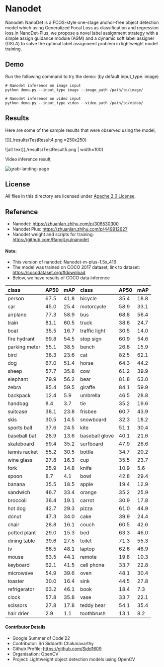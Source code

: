 # Nanodet

Nanodet: NanoDet is a FCOS-style one-stage anchor-free object detection model which using Generalized Focal Loss as classification and regression loss.In NanoDet-Plus, we propose a novel label assignment strategy with a simple assign guidance module (AGM) and a dynamic soft label assigner (DSLA) to solve the optimal label assignment problem in lightweight model training.


## Demo

Run the following command to try the demo: (by default input_type: image)
```shell
# Nanodet inference on image input
python demo.py --input_type image --image_path /path/to/image/

# Nanodet inference on video input
python demo.py --input_type video --video_path /path/to/video/
```


## Results
Here are some of the sample results that were observed using the model,

![](./results/TestResult4.png =250x250)

![alt text](./results/TestResult5.png | width=100)


Video inference result,

![grab-landing-page](https://github.com/Sidd1609/opencv_zoo/blob/master/models/object_detection_nanodet/results/TestResultV3.gif)


## License

All files in this directory are licensed under [Apache 2.0 License](./LICENSE).


## Reference

- Nanodet: https://zhuanlan.zhihu.com/p/306530300
- Nanodet Plus: https://zhuanlan.zhihu.com/p/449912627
- Nanodet weight and scripts for training: https://github.com/RangiLyu/nanodet


#### Note:
- This version of nanodet: Nanodet-m-plus-1.5x_416
- The model was trained on COCO 2017 dataset, link to dataset: https://cocodataset.org/#download
- Below, we have results of COCO data inference

| class         | AP50   | mAP   | class          | AP50   | mAP   |
|:--------------|:-------|:------|:---------------|:-------|:------|
| person        | 67.5   | 41.8  | bicycle        | 35.4   | 18.8  |
| car           | 45.0   | 25.4  | motorcycle     | 58.9   | 33.1  |
| airplane      | 77.3   | 58.9  | bus            | 68.8   | 56.4  |
| train         | 81.1   | 60.5  | truck          | 38.6   | 24.7  |
| boat          | 35.5   | 16.7  | traffic light  | 30.5   | 14.0  |
| fire hydrant  | 69.8   | 54.5  | stop sign      | 60.9   | 54.6  |
| parking meter | 55.1   | 38.5  | bench          | 26.8   | 15.9  |
| bird          | 38.3   | 23.6  | cat            | 82.5   | 62.1  |
| dog           | 67.0   | 51.4  | horse          | 64.3   | 44.2  |
| sheep         | 57.7   | 35.8  | cow            | 61.2   | 39.9  |
| elephant      | 79.9   | 56.2  | bear           | 81.8   | 63.0  |
| zebra         | 85.4   | 59.5  | giraffe        | 84.1   | 59.9  |
| backpack      | 12.4   | 5.9   | umbrella       | 46.5   | 28.8  |
| handbag       | 8.4    | 3.7   | tie            | 35.2   | 19.6  |
| suitcase      | 38.1   | 23.8  | frisbee        | 60.7   | 43.9  |
| skis          | 30.5   | 14.5  | snowboard      | 32.3   | 18.2  |
| sports ball   | 37.6   | 24.5  | kite           | 51.1   | 30.4  |
| baseball bat  | 28.9   | 13.6  | baseball glove | 40.1   | 21.6  |
| skateboard    | 59.4   | 35.2  | surfboard      | 47.9   | 26.6  |
| tennis racket | 55.2   | 30.5  | bottle         | 34.7   | 20.2  |
| wine glass    | 27.8   | 16.3  | cup            | 35.5   | 23.7  |
| fork          | 25.9   | 14.8  | knife          | 10.9   | 5.6   |
| spoon         | 8.7    | 4.1   | bowl           | 42.8   | 29.4  |
| banana        | 35.5   | 18.5  | apple          | 19.4   | 12.9  |
| sandwich      | 46.7   | 33.4  | orange         | 35.2   | 25.9  |
| broccoli      | 36.4   | 19.1  | carrot         | 30.9   | 17.8  |
| hot dog       | 42.7   | 29.3  | pizza          | 61.0   | 44.9  |
| donut         | 47.3   | 34.0  | cake           | 39.9   | 24.4  |
| chair         | 28.8   | 16.1  | couch          | 60.5   | 42.6  |
| potted plant  | 29.0   | 15.3  | bed            | 63.3   | 46.0  |
| dining table  | 39.6   | 27.5  | toilet         | 71.3   | 55.3  |
| tv            | 66.5   | 48.1  | laptop         | 62.6   | 46.9  |
| mouse         | 63.5   | 44.1  | remote         | 19.8   | 10.3  |
| keyboard      | 62.1   | 41.5  | cell phone     | 33.7   | 22.8  |
| microwave     | 54.9   | 39.6  | oven           | 48.1   | 30.4  |
| toaster       | 30.0   | 16.4  | sink           | 44.5   | 27.8  |
| refrigerator  | 63.2   | 46.1  | book           | 18.4   | 7.3   |
| clock         | 57.8   | 35.8  | vase           | 33.7   | 22.1  |
| scissors      | 27.8   | 17.8  | teddy bear     | 54.1   | 35.4  |
| hair drier    | 2.9    | 1.1   | toothbrush     | 13.1   | 8.2   |


#### Contributor Details
- Google Summer of Code'22
- Contributor: Sri Siddarth Chakaravarthy
- Github Profile: https://github.com/Sidd1609
- Organisation: OpenCV
- Project: Lightweight object detection models using OpenCV 
